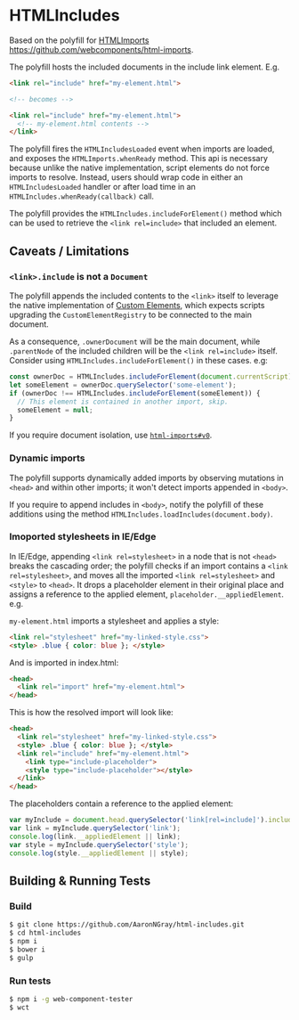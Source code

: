 # HTMLIncludes

Based on the polyfill for [HTMLImports](https://www.w3.org/TR/html-imports/) https://github.com/webcomponents/html-imports.

The polyfill hosts the included documents in the include link element. E.g.

```html
<link rel="include" href="my-element.html">

<!-- becomes -->

<link rel="include" href="my-element.html">
  <!-- my-element.html contents -->
</link>
```

The polyfill fires the `HTMLIncludesLoaded` event when imports are loaded, and exposes the `HTMLImports.whenReady` method. This api is necessary because unlike the native implementation, script elements do not force imports to resolve. Instead, users should wrap code in either an `HTMLIncludesLoaded` handler or after load time in an `HTMLIncludes.whenReady(callback)` call.

The polyfill provides the `HTMLIncludes.includeForElement()` method which can be used to retrieve the `<link rel=include>` that included an element.

## Caveats / Limitations

### `<link>.include` is not a `Document`

The polyfill appends the included contents to the `<link>` itself to leverage the native implementation of [Custom Elements](https://www.w3.org/TR/custom-elements), which expects scripts upgrading the `CustomElementRegistry` to be connected to the main document.

As a consequence, `.ownerDocument` will be the main document, while `.parentNode` of the included children will be the `<link rel=include>` itself. Consider using `HTMLIncludes.includeForElement()` in these cases. e.g:

```javascript
const ownerDoc = HTMLIncludes.includeForElement(document.currentScript);
let someElement = ownerDoc.querySelector('some-element');
if (ownerDoc !== HTMLIncludes.includeForElement(someElement)) {
  // This element is contained in another import, skip.
  someElement = null;
}
```

If you require document isolation, use [`html-imports#v0`](https://github.com/webcomponents/html-imports/tree/v0).

### Dynamic imports

The polyfill supports dynamically added imports by observing mutations in `<head>` and within other imports; it won't detect imports appended in `<body>`.

If you require to append includes in `<body>`, notify the polyfill of these additions using the method `HTMLIncludes.loadIncludes(document.body)`.

### Imoported stylesheets in IE/Edge

In IE/Edge, appending `<link rel=stylesheet>` in a node that is not `<head>` breaks the cascading order; the polyfill checks if an import contains a `<link rel=stylesheet>`, and moves all the imported `<link rel=stylesheet>` and `<style>` to `<head>`. It drops a placeholder element in their original place and assigns a reference to the applied element, `placeholder.__appliedElement`. e.g.

`my-element.html` imports a stylesheet and applies a style:

```html
<link rel="stylesheet" href="my-linked-style.css">
<style> .blue { color: blue }; </style>
```

And is imported in index.html:

```html
<head>
  <link rel="import" href="my-element.html">
</head>
```

This is how the resolved import will look like:

```html
<head>
  <link rel="stylesheet" href="my-linked-style.css">
  <style> .blue { color: blue }; </style>
  <link rel="include" href="my-element.html">
    <link type="include-placeholder">
    <style type="include-placeholder"></style>
  </link>
</head>
```

The placeholders contain a reference to the applied element:

```javascript
var myInclude = document.head.querySelector('link[rel=include]').include;
var link = myInclude.querySelector('link');
console.log(link.__appliedElement || link);
var style = myInclude.querySelector('style');
console.log(style.__appliedElement || style);
```

## Building & Running Tests

### Build

```bash
$ git clone https://github.com/AaronNGray/html-includes.git
$ cd html-includes
$ npm i
$ bower i
$ gulp
```

### Run tests

```bash
$ npm i -g web-component-tester
$ wct
```
